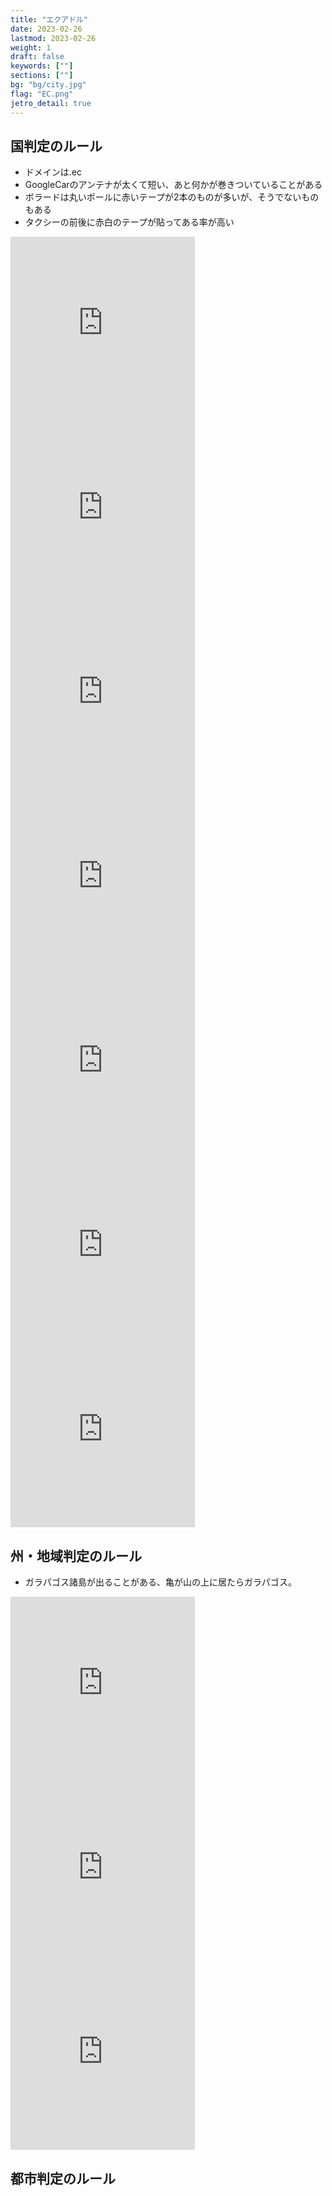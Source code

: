 ```yaml
---
title: "エクアドル"
date: 2023-02-26
lastmod: 2023-02-26
weight: 1
draft: false
keywords: [""]
sections: [""]
bg: "bg/city.jpg"
flag: "EC.png"
jetro_detail: true
---
```


<div class="main-desciption country-description">
    <h2 class="section-title">国判定のルール</h2>
    <ul class="rule-list">
        <li>ドメインは<span class="quiz">.ec</span></li>
        <li>GoogleCarのアンテナが<span class="quiz">太くて短い</span>、あと何かが巻きついていることがある</li>
        <li>ボラードは<span class="quiz">丸いポールに赤いテープが2本</span>のものが多いが、そうでないものもある</li>
        <li class="no-evidence">タクシーの前後に赤白のテープが貼ってある率が高い</li>
    </ul>
</div>

<div class="googlemap-if">
<iframe src="https://www.google.com/maps/embed?pb=!4v1680194683604!6m8!1m7!1sMtvT_41CB0goCdpzCRdhXg!2m2!1d-0.1714598883614303!2d-78.48973907581545!3f101.51991125706458!4f-33.7065829871796!5f3.325193203789971" width="295" height="295" style="border:0;" allowfullscreen="" loading="lazy" referrerpolicy="no-referrer-when-downgrade"></iframe>
<iframe src="https://www.google.com/maps/embed?pb=!4v1680194737869!6m8!1m7!1sa31zA8-ubxCrH3615nlPpA!2m2!1d-2.184797847703814!2d-79.8903965917858!3f281.51683943020225!4f-35.93913263804054!5f3.325193203789971" width="295" height="295" style="border:0;" allowfullscreen="" loading="lazy" referrerpolicy="no-referrer-when-downgrade"></iframe>
<iframe src="https://www.google.com/maps/embed?pb=!4v1680194991910!6m8!1m7!1sUFMWj1-bzvML0e3eoXRPvQ!2m2!1d-0.1818819719714762!2d-78.4755667768945!3f155.24823829202202!4f-4.463244081889812!5f3.325193203789971" width="295" height="295" style="border:0;" allowfullscreen="" loading="lazy" referrerpolicy="no-referrer-when-downgrade"></iframe>
<iframe src="https://www.google.com/maps/embed?pb=!4v1680195049997!6m8!1m7!1sqd2PX8ip1eNeZcc9r-jjIg!2m2!1d-3.987951235198076!2d-79.20535577616626!3f15.603256886714536!4f-12.127605371331938!5f3.325193203789971" width="295" height="295" style="border:0;" allowfullscreen="" loading="lazy" referrerpolicy="no-referrer-when-downgrade"></iframe>
<iframe src="https://www.google.com/maps/embed?pb=!4v1680195134637!6m8!1m7!1szWqUn-DOUFv4lGlyMa1MPw!2m2!1d-3.798946696320828!2d-78.75864702816678!3f61.33480726794366!4f-29.352329151883943!5f3.325193203789971" width="295" height="295" style="border:0;" allowfullscreen="" loading="lazy" referrerpolicy="no-referrer-when-downgrade"></iframe>
<iframe src="https://www.google.com/maps/embed?pb=!4v1680195196270!6m8!1m7!1svtwMPkjHFvS6XpjnAsY6Dg!2m2!1d-0.332809350620797!2d-78.20154205749002!3f141.7641883233853!4f-10.418206871649673!5f3.325193203789971" width="295" height="295" style="border:0;" allowfullscreen="" loading="lazy" referrerpolicy="no-referrer-when-downgrade"></iframe>
<iframe src="https://www.google.com/maps/embed?pb=!4v1680195243205!6m8!1m7!1sXLKz6wP93UFe2YDt-MAmIw!2m2!1d-0.02970552552317805!2d-78.75886554902458!3f342.9268428942793!4f-10.588056665345405!5f3.325193203789971" width="295" height="295" style="border:0;" allowfullscreen="" loading="lazy" referrerpolicy="no-referrer-when-downgrade"></iframe>
</div>

<div class="main-desciption area-description">
    <h2 class="section-title">州・地域判定のルール</h2>
    <ul class="rule-list">
        <li>ガラパゴス諸島が出ることがある、亀が山の上に居たらガラパゴス。</li>
    </ul>
</div>

<div class="googlemap-if">
<iframe src="https://www.google.com/maps/embed?pb=!4v1680249153855!6m8!1m7!1sdm_DVRdf9CF5Ss9GE30yNg!2m2!1d-0.4984015770416068!2d-90.24613166043521!3f220.89158686621346!4f-17.528547230976784!5f0.4000000000000002" width="295" height="295" style="border:0;" allowfullscreen="" loading="lazy" referrerpolicy="no-referrer-when-downgrade"></iframe>
<iframe src="https://www.google.com/maps/embed?pb=!4v1680249221609!6m8!1m7!1sDXZHpH2dI-jl4he017llkw!2m2!1d-0.4162076752774983!2d-91.0768570626588!3f13.734589964879623!4f-6.630947050301344!5f1.6941534706465222" width="295" height="295" style="border:0;" allowfullscreen="" loading="lazy" referrerpolicy="no-referrer-when-downgrade"></iframe>
<iframe src="https://www.google.com/maps/embed?pb=!4v1680249284657!6m8!1m7!1sARTombQFxhFza4Ks_dB8BQ!2m2!1d-1.239974460591865!2d-90.44942957768605!3f195.65312316485995!4f-10.989326523785195!5f1.8777244862158349" width="295" height="295" style="border:0;" allowfullscreen="" loading="lazy" referrerpolicy="no-referrer-when-downgrade"></iframe>
</div>

<div class="main-desciption city-description">
    <h2 class="section-title">都市判定のルール</h2>
    <ul class="rule-list">
    </ul>
</div>

<div class="googlemap-if">
</div>